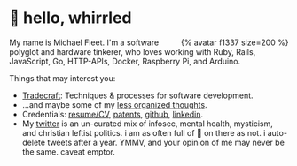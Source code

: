 # 👋 hello, whirrled

<div style="float: right;">{% avatar f1337 size=200 %}</div>

My name is Michael Fleet. I'm a software polyglot and hardware tinkerer, who loves working with Ruby, Rails, JavaScript, Go, HTTP-APIs, Docker, Raspberry Pi, and Arduino.

Things that may interest you:

- [Tradecraft](tradecraft/README.md): Techniques & processes for software development.
- …and maybe some of my [less organized thoughts](scratchpad/README.md).
- Credentials: [resume/CV](cv/), [patents](cv/#patents), [github](https://github.com/f1337), [linkedin](https://linkedin.com/in/f1337).
- My [twitter](https://twitter.com/mrf1337) is an un-curated mix of infosec, mental health, mysticism, and christian leftist politics. i am as often full of 💩 on there as not. i auto-delete tweets after a year. YMMV, and your opinion of me may never be the same. caveat emptor.

<!--stackedit_data:
eyJoaXN0b3J5IjpbLTE2MzAyMzE1MDksLTEwMTcyNTY5OTksLT
E0MzQzMDY3NjMsMTg5MDE0NDE0OCwxMjM1MjMzNTMyLDkzMDI5
MTMyNywtMTgyMTA2MzMzLDYwNTg0NjgzMSwtOTE1ODM3NjI5LC
0yNTcwMjY3MjQsLTE5MTk4NjAxMzYsMjQyNjU4ODk0XX0=
-->